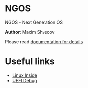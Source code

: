 NGOS
====

NGOS - Next Generation OS

**Author**: Maxim Shvecov

Please read [documentation for details](docs/README.md)

Useful links
============

* [Linux Inside](https://0xax.gitbooks.io/linux-insides/content/)
* [UEFI Debug](http://eszkadev.blogspot.ru/2016/02/edkii-and-qemu-remote-debugging-with-gdb.html)
